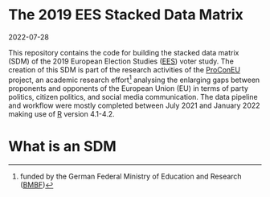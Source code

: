 The 2019 EES Stacked Data Matrix
================
2022-07-28

This repository contains the code for building the stacked data matrix
(SDM) of the 2019 European Election Studies
([EES](http://europeanelectionstudies.net/)) voter study. The creation
of this SDM is part of the research activities of the
[ProConEU](https://www.mzes.uni-mannheim.de/proconeu/) project, an
academic research effort[^1] analysing the enlarging gaps between
proponents and opponents of the European Union (EU) in terms of party
politics, citizen politics, and social media communication. The data
pipeline and workflow were mostly completed between July 2021 and
January 2022 making use of [R](https://cran.r-project.org/) version
4.1-4.2.

# What is an SDM

[^1]:  funded by the German Federal Ministry of Education and Research
    ([BMBF]((https://www.bmbf.de/bmbf/en/home/home_node.html)))
